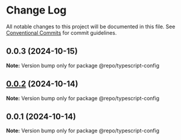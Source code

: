 # Change Log

All notable changes to this project will be documented in this file.
See [Conventional Commits](https://conventionalcommits.org) for commit guidelines.

## 0.0.3 (2024-10-15)

**Note:** Version bump only for package @repo/typescript-config

## [0.0.2](https://bitbucket.org/achraf-workspace/turbo-test/compare/@repo/typescript-config@0.0.1...@repo/typescript-config@0.0.2) (2024-10-14)

**Note:** Version bump only for package @repo/typescript-config

## 0.0.1 (2024-10-14)

**Note:** Version bump only for package @repo/typescript-config
